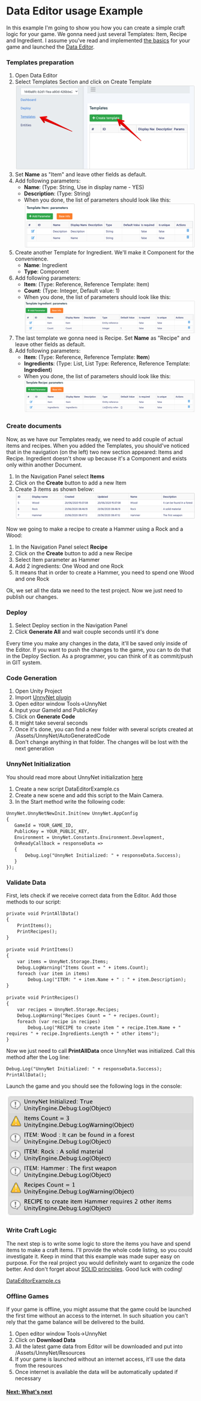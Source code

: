 # Data Editor usage Example

In this example I'm going to show you how you can create a simple craft logic for your game. We gonna need just several Templates: Item, Recipe and Ingredient.
I assume you've read and implemented [the basics](/basic/basic) for your game and launched the [Data Editor](/data_editor/getting_started/how_to_launch).

### Templates preparation

1. Open Data Editor
2. Select Templates Section and click on Create Template
![Screenshot](../img/de_example/de_create_template.jpg)
3. Set **Name** as "Item" and leave other fields as default.
4. Add following parameters:
    * **Name**: (Type: String, Use in display name - YES)
    * **Description**: (Type: String)
    * When you done, the list of parameters should look like this:
    ![Screenshot](../img/de_example/de_template_item.jpg)
5. Create another Template for Ingredient. We'll make it Component for the convenience.
    * **Name**: Ingredient
    * **Type**: Component
6. Add following parameters:
    * **Item**: (Type: Reference, Reference Template: Item)
    * **Count**: (Type: Integer, Default value: 1)
    * When you done, the list of parameters should look like this:
    ![Screenshot](../img/de_example/de_template_ingredient.jpg)
7. The last template we gonna need is Recipe. Set **Name** as "Recipe" and leave other fields as default.
8. Add following parameters:
    * **Item**: (Type: Reference, Reference Template: **Item**)
    * **Ingredients**: (Type: List, List Type: Reference, Reference Template: **Ingredient**)
    * When you done, the list of parameters should look like this:
    ![Screenshot](../img/de_example/de_template_recipe.jpg)

### Create documents

Now, as we have our Templates ready, we need to add couple of actual items and recipes. When you added the Templates, you should've noticed that in the navigation (on the left) two new section appeared: Items and Recipe. Ingredient doesn't show up because it's a Component and exists only within another Document. 

1. In the Navigation Panel select **Items**
2. Click on the **Create** button to add a new Item
3. Create 3 items as shown below:  
![Screenshot](../img/de_example/de_document_item.jpg)

Now we going to make a recipe to create a Hammer using a Rock and a Wood:

1. In the Navigation Panel select **Recipe**
2. Click on the **Create** button to add a new Recipe
3. Select Item parameter as Hammer
4. Add 2 ingredients: One Wood and one Rock
5. It means that in order to create a Hammer, you need to spend one Wood and one Rock

Ok, we set all the data we need to the test project. Now we just need to publish our changes.

### Deploy

1. Select Deploy section in the Navigation Panel
2. Click **Generate All** and wait couple seconds until it's done

Every time you make any changes in the data, it'll be saved only inside of the Editor. If you want to push the changes to the game, you can to do that in the Deploy Section. As a programmer, you can think of it as commit/push in GIT system.

### Code Generation

1. Open Unity Project
2. Import [UnnyNet plugin](https://assetstore.unity.com/packages/slug/128920)
3. Open editor window Tools->UnnyNet
4. Input your GameId and PublicKey
5. Click on **Generate Code**
6. It might take several seconds
7. Once it's done, you can find a new folder with several scripts created at /Assets/UnnyNet/AutoGeneratedCode
8. Don't change anything in that folder. The changes will be lost with the next generation


### UnnyNet Initialization

You should read more about UnnyNet initialization [here](/basic/integration_unity3d)

1. Create a new script DataEditorExample.cs
2. Create a new scene and add this script to the Main Camera.
3. In the Start method write the following code:

```
UnnyNet.UnnyNetNewInit.Init(new UnnyNet.AppConfig
{
   GameId = YOUR_GAME_ID,
   PublicKey = YOUR_PUBLIC_KEY,
   Environment = UnnyNet.Constants.Environment.Development,
   OnReadyCallback = responseData =>
   {
       Debug.Log("UnnyNet Initialized: " + responseData.Success);
   }
});
```
       
### Validate Data

First, lets check if we receive correct data from the Editor.
Add those methods to our script:

```
private void PrintAllData()
{
    PrintItems();
    PrintRecipes();
}

private void PrintItems()
{
    var items = UnnyNet.Storage.Items;
    Debug.LogWarning("Items Count = " + items.Count);
    foreach (var item in items)
        Debug.Log("ITEM: " + item.Name + " : " + item.Description);
}

private void PrintRecipes()
{
    var recipes = UnnyNet.Storage.Recipes;
    Debug.LogWarning("Recipes Count = " + recipes.Count);
    foreach (var recipe in recipes)
        Debug.Log("RECIPE to create item " + recipe.Item.Name + " requires " + recipe.Ingredients.Length + " other items");
}
```
        
Now we just need to call **PrintAllData** once UnnyNet was initialized. Call this method after the Log line:

```
Debug.Log("UnnyNet Initialized: " + responseData.Success);
PrintAllData();
```
        
Launch the game and you should see the following logs in the console:

![Screenshot](../img/de_example/de_console_logs.jpg)

### Write Craft Logic

The next step is to write some logic to store the items you have and spend items to make a craft items. I'll provide the whole code listing, so you could investigate it. Keep in mind that this example was made super easy on purpose. For the real project you would definitely want to organize the code better. And don't forget about [SOLID principles](https://en.wikipedia.org/wiki/SOLID).
Good luck with coding!

[DataEditorExample.cs](/code/DataEditorExample.cs) 

### Offline Games

If your game is offline, you might assume that the game could be launched the first time without an access to the internet. In such situation you can't rely that the game balance will be delivered to the build.

1. Open editor window Tools->UnnyNet
2. Click on **Download Data**
3. All the latest game data from Editor will be downloaded and put into /Assets/UnnyNet/Resources
4. If your game is launched without an internet access, it'll use the data from the resources
5. Once internet is available the data will be automatically updated if necessary

#### [Next: What's next](/data_editor/what_next)
